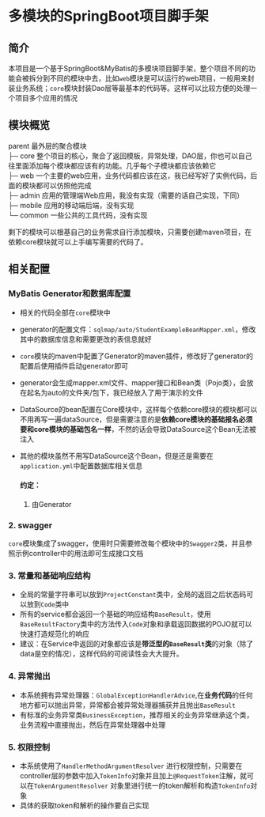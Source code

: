 # 多模块的SpringBoot项目脚手架

## 简介
本项目是一个基于SpringBoot&MyBatis的多模块项目脚手架，整个项目不同的功能会被拆分到不同的模块中去，比如`web`模块是可以运行的web项目，一般用来封装业务系统；`core`模块封装Dao层等最基本的代码等。这样可以比较方便的处理一个项目多个应用的情况

## 模块概览
parent 最外层的聚合模块 <br>
├─ core 整个项目的核心，聚合了返回模板，异常处理，DAO层，你也可以自己往里面添加每个模块都应该有的功能。几乎每个子模块都应该依赖它<br>
├─ web  一个主要的web应用，业务代码都应该在这，我已经写好了实例代码，后面的模块都可以仿照他完成 <br>
├─ admin 应用的管理端Web应用，我没有实现（需要的话自己实现，下同） <br>
├─ mobile 应用的移动端后端，没有实现 <br>
└─ common 一些公共的工具代码，没有实现 

剩下的模块可以根基自己的业务需求自行添加模块，只需要创建maven项目，在依赖core模块就可以上手编写需要的代码了。

## 相关配置
### MyBatis Generator和数据库配置
* 相关的代码全部在`core`模块中

* generator的配置文件：`sqlmap/auto/StudentExampleBeanMapper.xml`，修改其中的数据库信息和需要更改的表信息就好

* `core`模块的maven中配置了Generator的maven插件，修改好了generator的配置后使用插件启动generator即可

* generator会生成mapper.xml文件、mapper接口和Bean类（Pojo类），会放在起名为auto的文件夹/包下，我已经放入了用于演示的文件

* DataSource的bean配置在Core模块中，这样每个依赖core模块的模块都可以不用再写一遍dataSource，但是需要注意的是**依赖core模块的基础报名必须要和core模块的基础包名一样**，不然的话会导致DataSource这个Bean无法被注入

* 其他的模块虽然不用写DataSource这个Bean，但是还是需要在`application.yml`中配置数据库相关信息

  #### 约定：

  1. 由Generator

### 2. swagger

`core`模块集成了swagger，使用时只需要修改每个模块中的`Swagger2`类，并且参照示例controller中的用法即可生成接口文档



### 3. 常量和基础响应结构

* 全局的常量字符串可以放到`ProjectConstant`类中，全局的返回之后状态码可以放到`Code`类中
* 所有的service都会返回一个基础的响应结构`BaseResult`，使用`BaseResultFactory`类中的方法传入`Code`对象和承载返回数据的POJO就可以快速打造规范化的响应
* 建议：在Service中返回的对象都应该是**带泛型的`BaseResult`类**的对象（除了data是空的情况），这样代码的可阅读性会大大提升。



### 4. 异常抛出

* 本系统拥有异常处理器：`GlobalExceptionHandlerAdvice`,在**业务代码**的任何地方都可以抛出异常，异常都会被异常处理器捕获并且抛出`BaseResult`
* 有标准的业务异常类`BusinessException`，推荐相关的业务异常继承这个类，业务流程中直接抛出，然后在异常处理器中处理

### 5. 权限控制

* 本系统使用了`HandlerMethodArgumentResolver` 进行权限控制，只需要在controller层的参数中加入`TokenInfo`对象并且加上`@RequestToken`注解，就可以在`TokenArgumentResolver` 对象里进行统一的token解析和构造`TokenInfo`对象
* 具体的获取token和解析的操作要自己实现
